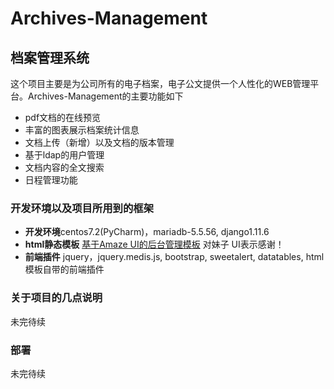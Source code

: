 # Archives-Management
## 档案管理系统
这个项目主要是为公司所有的电子档案，电子公文提供一个人性化的WEB管理平台。Archives-Management的主要功能如下
- pdf文档的在线预览
- 丰富的图表展示档案统计信息
- 文档上传（新增）以及文档的版本管理
- 基于ldap的用户管理
- 文档内容的全文搜索
- 日程管理功能
### 开发环境以及项目所用到的框架
- **开发环境**centos7.2(PyCharm)，mariadb-5.5.56, django1.11.6
- **html静态模板** [基于Amaze UI的后台管理模板](http://tpl.amazeui.org/content.html?21) 对妹子 UI表示感谢！
- **前端插件** jquery，jquery.medis.js, bootstrap, sweetalert, datatables, html模板自带的前端插件

### 关于项目的几点说明
未完待续

### 部署
未完待续

